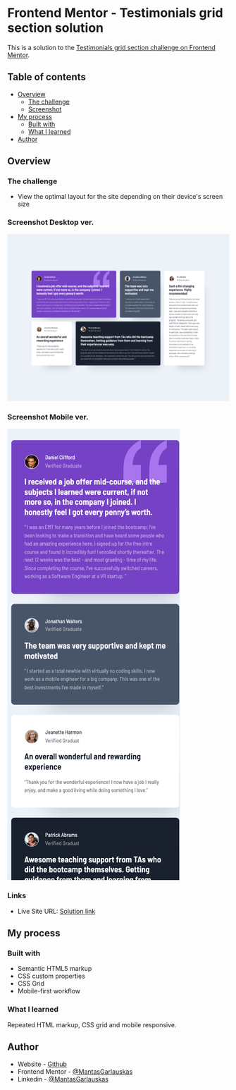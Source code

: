 # Frontend Mentor - Testimonials grid section solution

This is a solution to the [Testimonials grid section challenge on Frontend Mentor](https://www.frontendmentor.io/challenges/testimonials-grid-section-Nnw6J7Un7).

## Table of contents

- [Overview](#overview)
  - [The challenge](#the-challenge)
  - [Screenshot](#screenshot)
- [My process](#my-process)
  - [Built with](#built-with)
  - [What I learned](#what-i-learned)
- [Author](#author)


## Overview

### The challenge

- View the optimal layout for the site depending on their device's screen size

### Screenshot Desktop ver.

![](./screenshot_desktop.png)

### Screenshot Mobile ver.

![](./screenshot_mobile.png)

### Links

- Live Site URL: [Solution link](https://mantasgarlauskas.github.io/testimonials-grid-section/)


## My process

### Built with

- Semantic HTML5 markup
- CSS custom properties
- CSS Grid
- Mobile-first workflow

### What I learned

Repeated HTML markup, CSS grid and mobile responsive.

## Author

- Website - [Github](https://github.com/MantasGarlauskas)
- Frontend Mentor - [@MantasGarlauskas](https://www.frontendmentor.io/profile/yourusername)
- Linkedin - [@MantasGarlauskas](https://www.linkedin.com/in/mantasgarlauskas/)
